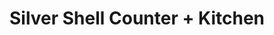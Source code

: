 ---
title: "Silver Shell Counter + Kitchen"
url: /easton/silver-shell-counter-kitchen/
shop: Fisch
---